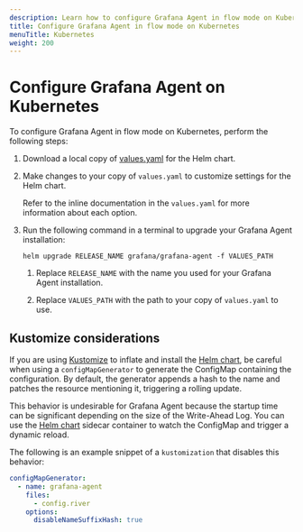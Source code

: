 ```yaml
---
description: Learn how to configure Grafana Agent in flow mode on Kubernetes
title: Configure Grafana Agent in flow mode on Kubernetes
menuTitle: Kubernetes
weight: 200
---
```


# Configure Grafana Agent on Kubernetes

To configure Grafana Agent in flow mode on Kubernetes, perform the following steps:

1. Download a local copy of [values.yaml][] for the Helm chart.

1. Make changes to your copy of `values.yaml` to customize settings for the
   Helm chart.

   Refer to the inline documentation in the `values.yaml` for more information about each option.

1. Run the following command in a terminal to upgrade your Grafana Agent
   installation:

   ```shell
   helm upgrade RELEASE_NAME grafana/grafana-agent -f VALUES_PATH
   ```

   1. Replace `RELEASE_NAME` with the name you used for your Grafana Agent
      installation.

   1. Replace `VALUES_PATH` with the path to your copy of `values.yaml` to use.

[values.yaml]: https://raw.githubusercontent.com/grafana/agent/main/operations/helm/charts/grafana-agent/values.yaml

## Kustomize considerations

If you are using [Kustomize][] to inflate and install the [Helm chart][], be careful
when using a `configMapGenerator` to generate the ConfigMap containing the
configuration. By default, the generator appends a hash to the name and patches
the resource mentioning it, triggering a rolling update.

This behavior is undesirable for Grafana Agent because the startup time can be significant depending on the size of the Write-Ahead Log. 
You can use the [Helm chart][] sidecar container to watch the ConfigMap and trigger a dynamic reload.

The following is an example snippet of a `kustomization` that disables this behavior:

```yaml
configMapGenerator:
  - name: grafana-agent
    files:
      - config.river
    options:
      disableNameSuffixHash: true
```

[Helm chart]: https://github.com/grafana/agent/tree/main/operations/helm/charts/grafana-agent
[Kustomize]: https://kubernetes.io/docs/tasks/manage-kubernetes-objects/kustomization/
